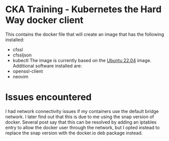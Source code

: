 # CKA Training - Kubernetes the Hard Way docker client
This contains the docker file that will create an image that has the following installed:  
* cfssl
* cfssljson
* kubectl
The image is currently based on the [Ubuntu 22.04](https://hub.docker.com/_/ubuntu) image. Additional software installed are:  
* openssl-client
* neovim

# Issues encountered
I had network connectivity issues if my containers use the default bridge network. I later find out that this is due to me using the snap version of docker. Several post say that this can be resolved by adding an iptables entry to allow the docker user through the network, but I opted instead to replace the snap version with the docker.io deb package instead.